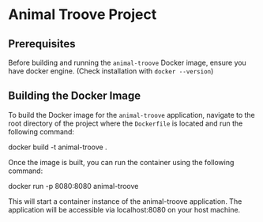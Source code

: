 # Animal Troove Project

## Prerequisites

Before building and running the `animal-troove` Docker image, ensure you have docker engine. (Check installation with `docker --version`)

## Building the Docker Image

To build the Docker image for the `animal-troove` application, navigate to the root directory of the project where the `Dockerfile` is located and run the following command:

docker build -t animal-troove .

Once the image is built, you can run the container using the following command:

docker run -p 8080:8080 animal-troove

This will start a container instance of the animal-troove application. The application will be accessible via localhost:8080 on your host machine.